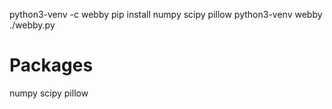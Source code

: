 python3-venv -c webby pip install numpy scipy pillow
python3-venv webby ./webby.py

Packages
========
numpy
scipy
pillow
